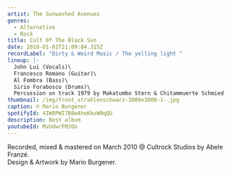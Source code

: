```yaml
---
artist: The Sunwashed Avenues
genres:
  - Alternative
  - Rock
title: Cult Of The Black Sun
date: 2010-01-01T21:09:04.315Z
recordLabel: "Dirty & Weird Music / The yelling light "
lineup: |-
  John Lui (Vocals)\
  Francesco Romano (Guitar)\
  Al Fombra (Bass)\
  Sirio Forabosco (Drums)\
  Percussion on track 1979 by Makatumbo Stern & Chitammuerte Schmied
thumbnail: /img/front_strahlenschwarz-3000x3000-1-.jpg
caption: © Mario Burgener
spotifyId: 4IW0PWI7B8eAheKkvW0qQU
description: Best album
youtubeId: MvUdwrFMJOo
---
```

Recorded, mixed & mastered on March 2010 @ Cultrock Studios by Abele Franzé.\
Design & Artwork by Mario Burgener.